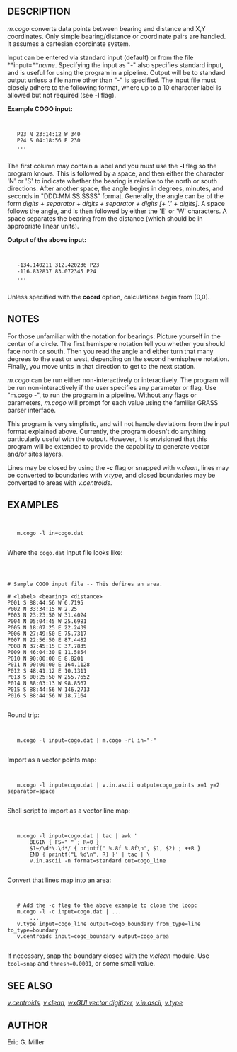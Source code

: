 
## DESCRIPTION

*m.cogo* converts data points between bearing and distance
and X,Y coordinates. Only simple bearing/distance or coordinate
pairs are handled. It assumes a cartesian coordinate system.

Input can be entered via standard input (default) or from the file
**input=***name*. Specifying the input as "-" also
specifies standard input, and is useful for using the program in
a pipeline. Output will be to standard output unless a file
name other than "-" is specified. The input file must
closely adhere to the following format, where up to a 10 character
label is allowed but not required (see **-l** flag).

**Example COGO input:**

```


   P23 N 23:14:12 W 340
   P24 S 04:18:56 E 230
   ...


```

The first column may contain a label and you must use the **-l**
flag so the program knows. This is followed by a space, and then
either the character 'N' or 'S' to indicate whether the bearing is
relative to the north or south directions. After another space,
the angle begins in degrees, minutes, and seconds in
"DDD:MM:SS.SSSS" format. Generally, the angle can be of the form
*digits + separator + digits + separator + digits [+ '.' + digits]*.
A space follows the angle, and is then followed by either the 'E' or 'W'
characters. A space separates the bearing from the distance (which should
be in appropriate linear units).

**Output of the above input:**

```


   -134.140211 312.420236 P23
   -116.832837 83.072345 P24
   ...


```

Unless specified with the **coord** option, calculations begin from (0,0).

## NOTES

For those unfamiliar with the notation for bearings: Picture yourself in the
center of a circle. The first hemispere notation tell you whether you should
face north or south. Then you read the angle and either turn that many
degrees to the east or west, depending on the second hemisphere notation.
Finally, you move <distance> units in that direction to get to the
next station.

*m.cogo* can be run either non-interactively or
interactively. The program will be run non-interactively
if the user specifies any parameter or flag. Use "m.cogo -",
to run the program in a pipeline. Without any flags or
parameters, *m.cogo* will prompt for each value
using the familiar GRASS parser interface.

This program is very simplistic, and will not handle deviations
from the input format explained above. Currently, the
program doesn't do anything particularly useful with
the output. However, it is envisioned that this program
will be extended to provide the capability to generate
vector and/or sites layers.

Lines may be closed by using the **-c** flag or snapped with
*v.clean*, lines may be converted to boundaries with *v.type*,
and closed boundaries may be converted to areas with *v.centroids*.

## EXAMPLES

```


   m.cogo -l in=cogo.dat


```

Where the `cogo.dat` input file looks like:

```



# Sample COGO input file -- This defines an area.

# <label> <bearing> <distance>
P001 S 88:44:56 W 6.7195
P002 N 33:34:15 W 2.25
P003 N 23:23:50 W 31.4024
P004 N 05:04:45 W 25.6981
P005 N 18:07:25 E 22.2439
P006 N 27:49:50 E 75.7317
P007 N 22:56:50 E 87.4482
P008 N 37:45:15 E 37.7835
P009 N 46:04:30 E 11.5854
P010 N 90:00:00 E 8.8201
P011 N 90:00:00 E 164.1128
P012 S 48:41:12 E 10.1311
P013 S 00:25:50 W 255.7652
P014 N 88:03:13 W 98.8567
P015 S 88:44:56 W 146.2713
P016 S 88:44:56 W 18.7164


```

Round trip:

```


   m.cogo -l input=cogo.dat | m.cogo -rl in="-"


```

Import as a vector points map:

```


   m.cogo -l input=cogo.dat | v.in.ascii output=cogo_points x=1 y=2 separator=space


```

Shell script to import as a vector line map:

```


   m.cogo -l input=cogo.dat | tac | awk '
       BEGIN { FS=" " ; R=0 }
       $1~/\d*\.\d*/ { printf(" %.8f %.8f\n", $1, $2) ; ++R }
       END { printf("L %d\n", R) }' | tac | \
       v.in.ascii -n format=standard out=cogo_line


```

Convert that lines map into an area:

```


   # Add the -c flag to the above example to close the loop:
   m.cogo -l -c input=cogo.dat | ...
       ...
   v.type input=cogo_line output=cogo_boundary from_type=line to_type=boundary
   v.centroids input=cogo_boundary output=cogo_area


```

If necessary, snap the boundary closed with the *v.clean* module.
Use `tool=snap` and `thresh=0.0001`, or some small value.

## SEE ALSO

*[v.centroids](v.centroids.html),
[v.clean](v.clean.html),
[wxGUI vector digitizer](wxGUI.vdigit.html),
[v.in.ascii](v.in.ascii.html),
[v.type](v.type.html)*

## AUTHOR

Eric G. Miller
